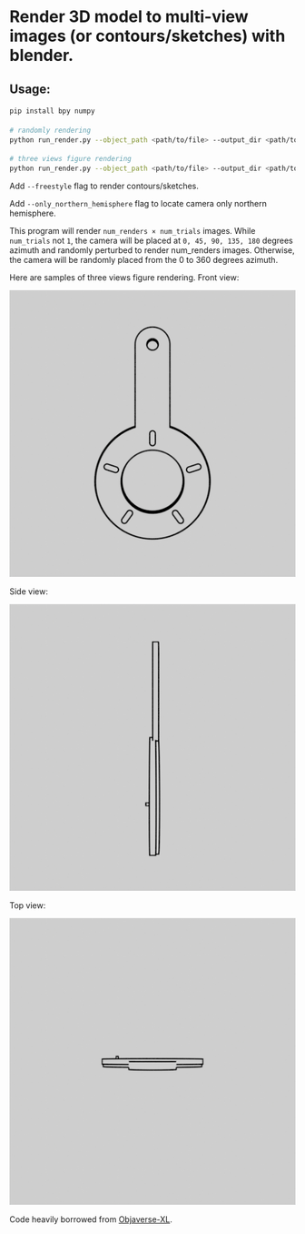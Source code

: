 # Render 3D model to multi-view images (or contours/sketches) with blender.

## Usage:

```bash
pip install bpy numpy

# randomly rendering
python run_render.py --object_path <path/to/file> --output_dir <path/to/output/dir> --engine CYCLES --num_renders 12 --num_trials 1

# three views figure rendering
python run_render.py --object_path <path/to/file> --output_dir <path/to/output/dir> --engine CYCLES --three_views --freestyle
```

Add `--freestyle` flag to render contours/sketches.

Add `--only_northern_hemisphere` flag to locate camera only northern hemisphere.

This program will render `num_renders × num_trials` images. While `num_trials` not `1`, the camera will be placed at `0, 45, 90, 135, 180` degrees azimuth and randomly perturbed to render num_renders images. Otherwise, the camera will be randomly placed from the 0 to 360 degrees azimuth.

Here are samples of three views figure rendering.
Front view:

![front](./sample_output/sample_from_abc/sketch_0_0.png)

Side view:

![side](./sample_output/sample_from_abc/sketch_0_1.png)

Top view:

![top](./sample_output/sample_from_abc/sketch_0_2.png)

Code heavily borrowed from [Objaverse-XL](https://github.com/allenai/objaverse-xl/tree/main/scripts/rendering).
